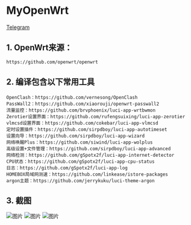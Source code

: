 # MyOpenWrt  
<a href="https://t.me/my_openwrt" target="_blank">Telegram</a>  
  
## 1. OpenWrt来源：  
    https://github.com/openwrt/openwrt  
      
## 2. 编译包含以下常用工具  
    OpenClash：https://github.com/vernesong/OpenClash  
    PassWall2：https://github.com/xiaorouji/openwrt-passwall2  
    流量监控：https://github.com/brvphoenix/luci-app-wrtbwmon  
    Zerotier设置界面：https://github.com/rufengsuixing/luci-app-zerotier  
    vlmcsd设置界面：https://github.com/cokebar/luci-app-vlmcsd  
    定时设置插件：https://github.com/sirpdboy/luci-app-autotimeset 
    设置向导：https://github.com/sirpdboy/luci-app-wizard 
    网络唤醒Plus：https://github.com/siwind/luci-app-wolplus  
    高级设置+文件管理：https://github.com/sirpdboy/luci-app-advanced 
    网络检测：https://github.com/gSpotx2f/luci-app-internet-detector 
    CPU状态：https://github.com/gSpotx2f/luci-app-cpu-status
    日志：https://github.com/gSpotx2f/luci-app-log 
    HOMEBOX局域网测速：https://github.com/linkease/istore-packages 
    argon主题：https://github.com/jerrykuku/luci-theme-argon
    
## 3. 截图  
![图片](https://user-images.githubusercontent.com/72115940/232958353-1eb87764-f47a-4d67-b688-13e8470de1a4.png)
![图片](https://user-images.githubusercontent.com/72115940/232958398-ba32272b-0e80-4c1a-995d-25878d9c73a3.png)
![图片](https://user-images.githubusercontent.com/72115940/232958567-71258b78-7e0d-4326-a95b-486206d06051.png)

